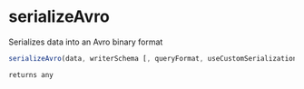 # serializeAvro

Serializes data into an Avro binary format

```javascript
serializeAvro(data, writerSchema [, queryFormat, useCustomSerialization])
```

```javascript
returns any
```
